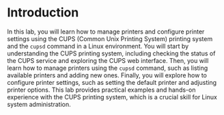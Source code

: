 # Introduction

In this lab, you will learn how to manage printers and configure printer settings using the CUPS (Common Unix Printing System) printing system and the `cupsd` command in a Linux environment. You will start by understanding the CUPS printing system, including checking the status of the CUPS service and exploring the CUPS web interface. Then, you will learn how to manage printers using the `cupsd` command, such as listing available printers and adding new ones. Finally, you will explore how to configure printer settings, such as setting the default printer and adjusting printer options. This lab provides practical examples and hands-on experience with the CUPS printing system, which is a crucial skill for Linux system administration.
